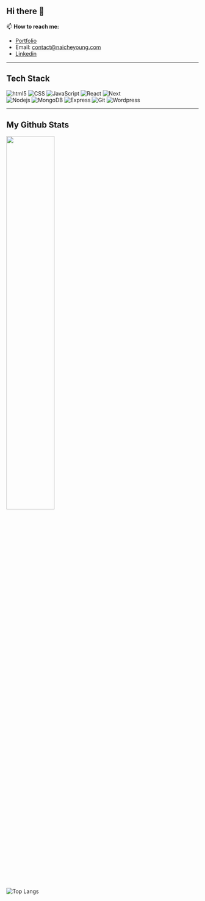 ## Hi there 👋

📫 **How to reach me:**
- [Portfolio](https://naicheyoung.com)
- Email: <contact@naicheyoung.com>
- [Linkedin](https://www.linkedin.com/in/naicheyoung/)

***

## Tech Stack

<div>
 <img alt="html5" src="https://img.shields.io/badge/-HTML5-E34F26?style=flat-square&logo=html5&logoColor=white" />
 <img alt="CSS" src="https://img.shields.io/badge/CSS%20-%231572B6.svg?style=flat-square&logo=css3&logoColor=white" />
 <img alt="JavaScript" src="https://img.shields.io/badge/JavaScript%20-%23F7DF1E.svg?style=flat-square&logo=javascript&logoColor=black" />
 <img alt="React" src="https://img.shields.io/badge/-React-45b8d8?style=flat-square&logo=react&logoColor=white" />
 <img alt="Next" src="https://img.shields.io/badge/-Next.js-black?style=flat-square&logo=next.js" />
 
</div>

<div>
 <img alt="Nodejs" src="https://img.shields.io/badge/-Nodejs-43853d?style=flat-square&logo=Node.js&logoColor=white" />
 <img alt="MongoDB" src="https://img.shields.io/badge/-MongoDB-grey?style=flat-square&logo=mongodb" />
 <img alt="Express" src="https://img.shields.io/badge/-Express-white?style=flat-square&logo=express&logoColor=black" />
 <img alt="Git" src="https://img.shields.io/badge/-Git-F05032?style=flat-square&logo=git&logoColor=white" />
 <img alt="Wordpress" src="https://img.shields.io/badge/-Wordpress-46a2f1?style=flat-square&logo=wordpress&logoColor=white" /> 
</div>

***

## My Github Stats

<img src="https://github-readme-streak-stats.herokuapp.com/?user=nai-young&theme=dark" width="50%">

![Top Langs](https://github-readme-stats.vercel.app/api/top-langs/?username=nai-young&layout=compact)

